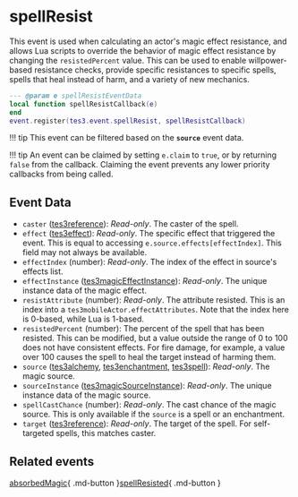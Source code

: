 # spellResist
<div class="search_terms" style="display: none">spellresist</div>

<!---
	This file is autogenerated. Do not edit this file manually. Your changes will be ignored.
	More information: https://github.com/MWSE/MWSE/tree/master/docs
-->

This event is used when calculating an actor's magic effect resistance, and allows Lua scripts to override the behavior of magic effect resistance by changing the `resistedPercent` value. This can be used to enable willpower-based resistance checks, provide specific resistances to specific spells, spells that heal instead of harm, and a variety of new mechanics.

```lua
--- @param e spellResistEventData
local function spellResistCallback(e)
end
event.register(tes3.event.spellResist, spellResistCallback)
```

!!! tip
	This event can be filtered based on the **`source`** event data.

!!! tip
	An event can be claimed by setting `e.claim` to `true`, or by returning `false` from the callback. Claiming the event prevents any lower priority callbacks from being called.

## Event Data

* `caster` ([tes3reference](../types/tes3reference.md)): *Read-only*. The caster of the spell.
* `effect` ([tes3effect](../types/tes3effect.md)): *Read-only*. The specific effect that triggered the event. This is equal to accessing `e.source.effects[effectIndex]`. This field may not always be available.
* `effectIndex` (number): *Read-only*. The index of the effect in source's effects list.
* `effectInstance` ([tes3magicEffectInstance](../types/tes3magicEffectInstance.md)): *Read-only*. The unique instance data of the magic effect.
* `resistAttribute` (number): *Read-only*. The attribute resisted. This is an index into a `tes3mobileActor.effectAttributes`. Note that the index here is 0-based, while Lua is 1-based.
* `resistedPercent` (number): The percent of the spell that has been resisted. This can be modified, but a value outside the range of 0 to 100 does not have consistent effects. For fire damage, for example, a value over 100 causes the spell to heal the target instead of harming them.
* `source` ([tes3alchemy](../types/tes3alchemy.md), [tes3enchantment](../types/tes3enchantment.md), [tes3spell](../types/tes3spell.md)): *Read-only*. The magic source.
* `sourceInstance` ([tes3magicSourceInstance](../types/tes3magicSourceInstance.md)): *Read-only*. The unique instance data of the magic source.
* `spellCastChance` (number): *Read-only*. The cast chance of the magic source. This is only available if the `source` is a spell or an enchantment.
* `target` ([tes3reference](../types/tes3reference.md)): *Read-only*. The target of the spell. For self-targeted spells, this matches caster.


## Related events

[absorbedMagic](./absorbedMagic.md){ .md-button }[spellResisted](./spellResisted.md){ .md-button }

